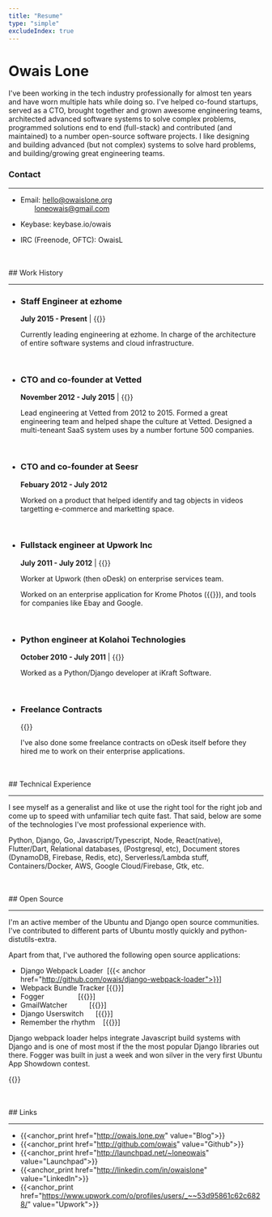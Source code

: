 ```yaml
---
title: "Resume"
type: "simple"
excludeIndex: true
---
```

# Owais Lone

I've been working in the tech industry professionally for almost ten years and have worn multiple hats while doing so. I've helped co-found startups, served as a CTO, brought together and grown awesome engineering teams, architected advanced software systems to solve complex problems, programmed solutions end to end (full-stack) and contributed (and maintained) to a number open-source software projects. I like designing and building advanced (but not complex) systems to solve hard problems, and building/growing great engineering teams.

### Contact

<hr/>

* Email: hello@owaislone.org  
&nbsp;&nbsp;&nbsp;&nbsp;&nbsp;&nbsp;&nbsp;loneowais@gmail.com

* Keybase:  keybase.io/owais

* IRC (Freenode, OFTC): OwaisL


<br/>
<br/>
## Work History

<hr/>

* ### Staff Engineer at ezhome

    **July 2015 - Present** | {{<anchor href="https://www.ezhome.com">}}


    Currently leading engineering at ezhome. In charge of the architecture of entire software systems and cloud infrastructure.

<br/>

* ### CTO and co-founder at Vetted

    **November 2012 - July 2015**  | {{<anchor href="https://www.thevetted.com">}}

    Lead engineering at Vetted from 2012 to 2015. Formed a great engineering team and helped shape the culture at Vetted. Designed a multi-teneant SaaS system uses by a number fortune 500 companies.


<br/>


* ### CTO and co-founder at Seesr

    **Febuary 2012 - July 2012** 

    Worked on a product that helped identify and tag objects in videos targetting e-commerce and marketting space.

<br/>

* ### Fullstack engineer at Upwork Inc 

    **July 2011 - July 2012** | {{<anchor href="https://www.upwork.com/enterprise">}}

    Worker at Upwork (then oDesk) on enterprise services team.

    Worked on an enterprise application for Krome Photos ({{<anchor href="http://kromephotos.com">}}), and tools for companies like Ebay and Google.

<br/>

* ### Python engineer at Kolahoi Technologies 
    **October 2010 - July 2011** | {{<anchor href="http://kolahoi.com">}}</a>

    Worked as a Python/Django developer at iKraft Software.

<br/>

* ### Freelance Contracts 
    
    {{<anchor href="https://www.odesk.com/users/Owais-Lone_~~53d95861c62c6828">}}

    I've also done some freelance contracts on oDesk itself before they hired me to work on their enterprise applications.

<br/>
<br/>
## Technical Experience

<hr/>

I see myself as a generalist and like ot use the right tool for the right job and come up to speed with unfamiliar tech quite fast. That said, below are some of the technologies I've most professional experience with.

Python, Django, Go, Javascript/Typescript, Node, React(native), Flutter/Dart, Relational databases, (Postgresql, etc), Document stores (DynamoDB, Firebase, Redis, etc), Serverless/Lambda stuff, Containers/Docker, AWS, Google Cloud/Firebase, Gtk, etc.

<br/>
<br/>
## Open Source

<hr/>

I'm an active member of the Ubuntu and Django open source communities. I've contributed to different parts of Ubuntu mostly quickly and python-distutils-extra.

Apart from that, I've authored the following open source applications:


* Django Webpack Loader     &nbsp;[{{< anchor href="http://github.com/owais/django-webpack-loader">}}]
* Webpack Bundle Tracker    [{{<anchor href="http://github.com/owais/webpack-bundle-tracker">}}]
* Fogger                     &nbsp;&nbsp; &nbsp; &nbsp; &nbsp; &nbsp; &nbsp; &nbsp; &nbsp;[{{<anchor href="http://launchpad.net/fogger">}}]
* GmailWatcher              &nbsp;&nbsp;&nbsp;&nbsp;&nbsp;&nbsp;&nbsp;&nbsp;&nbsp;&nbsp;[{{<anchor href="http://launchpad.net/gmailwatcher">}}]
* Django Userswitch         &nbsp;&nbsp;&nbsp;&nbsp;&nbsp;[{{<anchor href="https://github.com/owais/django-userswitch">}}]
* Remember the rhythm       &nbsp;&nbsp;&nbsp;[{{<anchor href="https://github.com/owais/remember-the-rhythm">}}]


Django webpack loader helps integrate Javascript build systems with Django and is one of most most if the the most popular Django libraries out there. Fogger was built in just a week and won silver in the very first Ubuntu App Showdown contest.

{{<anchor href="https://www.omgubuntu.co.uk/2012/07/fogger-can-turn-facebook-into-an-integrated-desktop-app-on-ubuntu">}}

<br/>
<br/>
## Links

<hr/>

* {{<anchor_print href="http://owais.lone.pw" value="Blog">}}
* {{<anchor_print href="http://github.com/owais" value="Github">}}
* {{<anchor_print href="http://launchpad.net/~loneowais" value="Launchpad">}}
* {{<anchor_print href="http://linkedin.com/in/owaislone" value="LinkedIn">}}
* {{<anchor_print href="https://www.upwork.com/o/profiles/users/_~~53d95861c62c6828/" value="Upwork">}}

<br/>
